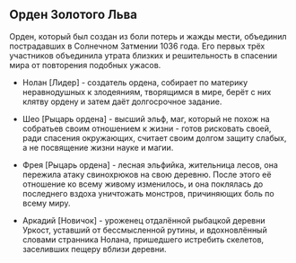 ## Орден Золотого Льва
Орден, который был создан из боли потерь и жажды мести, объединил пострадавших в Солнечном Затмении 1036 года. Его первых трёх участников объединила утрата близких и решительность в спасении мира от повторения подобных ужасов.

* Нолан [Лидер] - создатель ордена, собирает по материку неравнодушных к злодеяниям, творящимся в мире, берёт с них клятву ордену и затем даёт долгосрочное задание.

* Шео [Рыцарь ордена] - высший эльф, маг, который не похож на собратьев своим отношением к жизни - готов рисковать своей, ради спасения окружающих, считает своим долгом защиту слабых, а не посвящение жизни науке и магии.

* Фрея [Рыцарь ордена] - лесная эльфийка, жительница лесов, она пережила атаку свинохрюков на свою деревню. После этого её отношение ко всему живому изменилось, и она поклялась до последнего вздоха уничтожать монстров, причиняющих боль по всему миру.

* Аркадий [Новичок] - уроженец отдалённой рыбацкой деревни Уркост, уставший от бессмысленной рутины, и вдохновлённый словами странника Нолана, пришедшего истребить скелетов, заселивших пещеру вблизи деревни.
